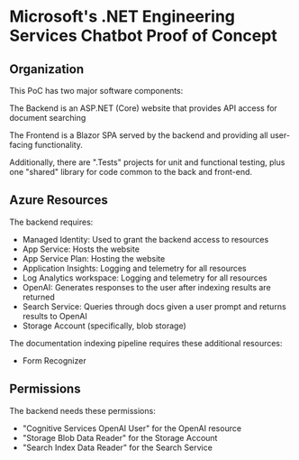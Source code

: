 # Microsoft's .NET Engineering Services Chatbot Proof of Concept

## Organization

This PoC has two major software components:

The Backend is an ASP.NET (Core) website that provides API access for document searching

The Frontend is a Blazor SPA served by the backend and providing all user-facing functionality.

Additionally, there are ".Tests" projects for unit and functional testing, plus one "shared" library for code common to the back and front-end.

## Azure Resources

The backend requires:

- Managed Identity: Used to grant the backend access to resources
- App Service: Hosts the website
- App Service Plan: Hosting the website
- Application Insights: Logging and telemetry for all resources
- Log Analytics workspace: Logging and telemetry for all resources
- OpenAI: Generates responses to the user after indexing results are returned
- Search Service: Queries through docs given a user prompt and returns results to OpenAI
- Storage Account (specifically, blob storage)

The documentation indexing pipeline requires these additional resources:

- Form Recognizer

## Permissions

The backend needs these permissions:

- "Cognitive Services OpenAI User" for the OpenAI resource
- "Storage Blob Data Reader" for the Storage Account
- "Search Index Data Reader" for the Search Service
